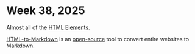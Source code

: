 # Week 38, 2025

Almost all of the [HTML Elements](https://iamwillwang.com/dollar/every-html-element/).

[HTML-to-Markdown](https://html-to-markdown.com) is an [open-source](https://github.com/JohannesKaufmann/html-to-markdown) tool to convert entire websites to Markdown.


